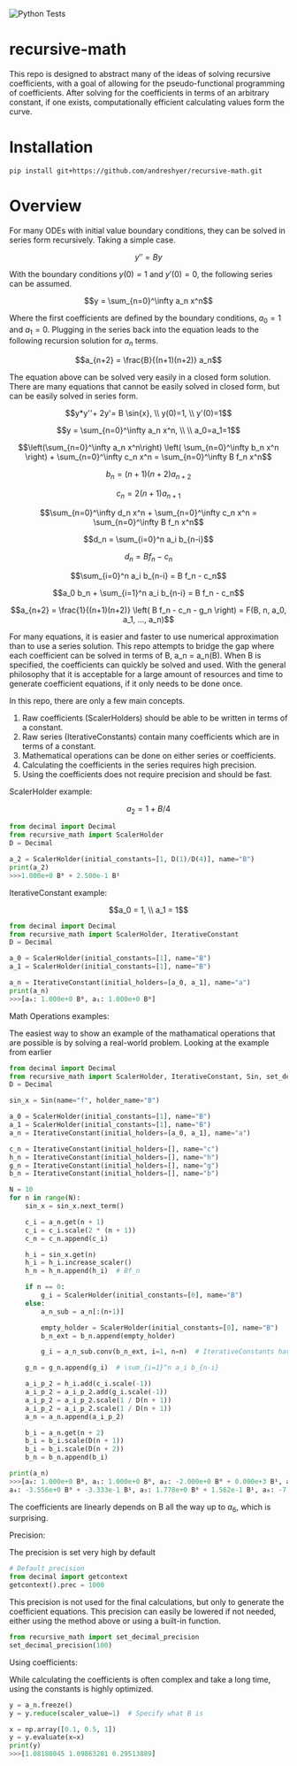![Python Tests](https://github.com/andreshyer/recursive-math/workflows/Python%20Tests/badge.svg)

# recursive-math

This repo is designed to abstract many of the ideas of solving recursive coefficients,
with a goal of allowing for the pseudo-functional programming of coefficients.
After solving for the coefficients in terms of an arbitrary constant, if one exists,
computationally efficient calculating values form the curve.

# Installation

`pip install git+https://github.com/andreshyer/recursive-math.git`

# Overview

For many ODEs with initial value boundary conditions, 
they can be solved in series form recursively.
Taking a simple case.

$$y'' = By$$

With the boundary conditions $y(0) = 1$ and $y'(0) = 0$, 
the following series can be assumed.

$$y = \sum_{n=0}^\infty a_n x^n$$

Where the first coefficients are defined by the boundary conditions,
$a_0 = 1$ and $a_1 = 0$.
Plugging in the series back into the equation 
leads to the following recursion solution for $a_n$ terms.

$$a_{n+2} = \frac{B}{(n+1)(n+2)} a_n$$

The equation above can be solved very easily in a closed form solution.
There are many equations that cannot be easily solved in closed form,
but can be easily solved in series form.

$$y*y''+ 2y'= B \sin{x}, \\ y(0)=1, \\ y'(0)=1$$

$$y = \sum_{n=0}^\infty a_n x^n, \\ \\ a_0=a_1=1$$

$$\left(\sum_{n=0}^\infty a_n x^n\right) \left( \sum_{n=0}^\infty b_n x^n \right) + \sum_{n=0}^\infty c_n x^n = \sum_{n=0}^\infty B f_n x^n$$

$$b_n = (n+1)(n+2) a_{n+2}$$

$$c_n = 2 (n+1) a_{n+1}$$

$$\sum_{n=0}^\infty d_n x^n + \sum_{n=0}^\infty c_n x^n = \sum_{n=0}^\infty B f_n x^n$$

$$d_n = \sum_{i=0}^n a_i b_{n-i}$$

$$d_n = B f_n - c_n$$

$$\sum_{i=0}^n a_i b_{n-i} = B f_n - c_n$$
 
$$a_0 b_n + \sum_{i=1}^n a_i b_{n-i} = B f_n - c_n$$

$$a_{n+2} = \frac{1}{(n+1)(n+2)} \left( B f_n - c_n - g_n \right) = F(B, n, a_0, a_1, ..., a_n)$$

For many equations, it is easier and faster to use numerical approximation than to use a series solution.
This repo attempts to bridge the gap where each coefficient can be solved in terms of B, a_n = a_n(B).
When B is specified, the coefficients can quickly be solved and used. 
With the general philosophy that it is acceptable for a large amount of resources and time to generate coefficient equations,
if it only needs to be done once.

In this repo, there are only a few main concepts.
1) Raw coefficients (ScalerHolders) should be able to be written in terms of a constant.
2) Raw series (IterativeConstants) contain many coefficients which are in terms of a constant.
3) Mathematical operations can be done on either series or coefficients.
5) Calculating the coefficients in the series requires high precision.
6) Using the coefficients does not require precision and should be fast.

ScalerHolder example:

$$a_2 = 1 + B/4$$

```python
from decimal import Decimal
from recursive_math import ScalerHolder
D = Decimal

a_2 = ScalerHolder(initial_constants=[1, D(1)/D(4)], name="B")
print(a_2)
>>>1.000e+0 B⁰ + 2.500e-1 B¹
```

IterativeConstant example:

$$a_0 = 1, \\ a_1 = 1$$

```python
from decimal import Decimal
from recursive_math import ScalerHolder, IterativeConstant
D = Decimal

a_0 = ScalerHolder(initial_constants=[1], name="B")
a_1 = ScalerHolder(initial_constants=[1], name="B")

a_n = IterativeConstant(initial_holders=[a_0, a_1], name="a")
print(a_n)
>>>[a₀: 1.000e+0 B⁰, a₁: 1.000e+0 B⁰]
```

Math Operations examples:

The easiest way to show an example of the mathamatical operations that are possible
is by solving a real-world problem. 
Looking at the example from earlier

```python
from decimal import Decimal
from recursive_math import ScalerHolder, IterativeConstant, Sin, set_decimal_precision
D = Decimal

sin_x = Sin(name="f", holder_name="B")

a_0 = ScalerHolder(initial_constants=[1], name="B")
a_1 = ScalerHolder(initial_constants=[1], name="B")
a_n = IterativeConstant(initial_holders=[a_0, a_1], name="a")

c_n = IterativeConstant(initial_holders=[], name="c")
h_n = IterativeConstant(initial_holders=[], name="h")
g_n = IterativeConstant(initial_holders=[], name="g")
b_n = IterativeConstant(initial_holders=[], name="b")

N = 10
for n in range(N):
    sin_x = sin_x.next_term()

    c_i = a_n.get(n + 1)
    c_i = c_i.scale(2 * (n + 1))
    c_n = c_n.append(c_i)

    h_i = sin_x.get(n)
    h_i = h_i.increase_scaler()
    h_n = h_n.append(h_i)  # Bf_n

    if n == 0:
        g_i = ScalerHolder(initial_constants=[0], name="B")
    else:
        a_n_sub = a_n[:(n+1)]

        empty_holder = ScalerHolder(initial_constants=[0], name="B")
        b_n_ext = b_n.append(empty_holder)

        g_i = a_n_sub.conv(b_n_ext, i=1, n=n)  # IterativeConstants have to be the same size for convolution

    g_n = g_n.append(g_i)  # \sum_{i=1}^n a_i b_{n-i}

    a_i_p_2 = h_i.add(c_i.scale(-1))
    a_i_p_2 = a_i_p_2.add(g_i.scale(-1))
    a_i_p_2 = a_i_p_2.scale(1 / D(n + 1))
    a_i_p_2 = a_i_p_2.scale(1 / D(n + 1))
    a_n = a_n.append(a_i_p_2)

    b_i = a_n.get(n + 2)
    b_i = b_i.scale(D(n + 1))
    b_i = b_i.scale(D(n + 2))
    b_n = b_n.append(b_i)

print(a_n)
>>>[a₀: 1.000e+0 B⁰, a₁: 1.000e+0 B⁰, a₂: -2.000e+0 B⁰ + 0.000e+3 B¹, a₃: 2.000e+0 B⁰ + 2.500e-1 B¹, 
a₄: -3.556e+0 B⁰ + -3.333e-1 B¹, a₅: 1.778e+0 B⁰ + 1.562e-1 B¹, a₆: -7.076e+0 B⁰ + -8.008e-1 B¹ + -1.500e-2 B², ...]
```

The coefficients are linearly depends on B all the way up to $a_6$, which is surprising.

Precision:

The precision is set very high by default

```python
# Default precision
from decimal import getcontext
getcontext().prec = 1000
```

This precision is not used for the final calculations,
but only to generate the coefficient equations.
This precision can easily be lowered if not needed,
either using the method above or using a built-in function.

```python
from recursive_math import set_decimal_precision
set_decimal_precision(100)
```

Using coefficients:

While calculating the coefficients is often complex and take a long time,
using the constants is highly optimized.

```python
y = a_n.freeze()
y = y.reduce(scaler_value=1)  # Specify what B is

x = np.array([0.1, 0.5, 1])
y = y.evaluate(x=x)
print(y)
>>>[1.08188045 1.09863281 0.29513889]
```
